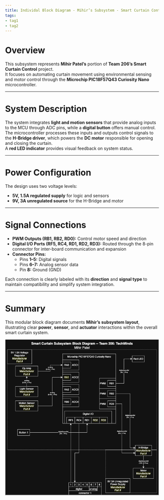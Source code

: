 ```yaml
---
title: Individal Block Diagram - Mihir’s Subsystem - Smart Curtain Control
tags:
- tag1
- tag2
---
```


# Overview

This subsystem represents **Mihir Patel’s** portion of **Team 206’s Smart Curtain Control** project.  
It focuses on automating curtain movement using environmental sensing and motor control through the **Microchip PIC18F57Q43 Curiosity Nano** microcontroller.

---

# System Description

The system integrates **light and motion sensors** that provide analog inputs to the MCU through ADC pins, while a **digital button** offers manual control.  
The microcontroller processes these inputs and outputs control signals to the **H-Bridge driver**, which powers the **DC motor** responsible for opening and closing the curtain.  
A **red LED indicator** provides visual feedback on system status.

---

# Power Configuration

The design uses two voltage levels:
- **5V, 1.5A regulated supply** for logic and sensors  
- **9V, 3A unregulated source** for the H-Bridge and motor

---

# Signal Connections

- **PWM Outputs (RB1, RB2, RD0):** Control motor speed and direction  
- **Digital I/O Ports (RF5, RC4, RD1, RD2, RD3):** Routed through the 8-pin connector for inter-board communication and expansion  
- **Connector Pins:**
  - Pins **1–5:** Digital signals  
  - Pins **6–7:** Analog sensor data  
  - Pin **8:** Ground (GND)

Each connection is clearly labeled with its **direction** and **signal type** to maintain compatibility and simplify system integration.

---

# Summary

This modular block diagram documents **Mihir’s subsystem layout**, illustrating clear **power**, **sensor**, and **actuator** interactions within the overall smart curtain system.

![Indivial Block diagram - Team 206](Mihir_Block_Diagram-1.jpg)
